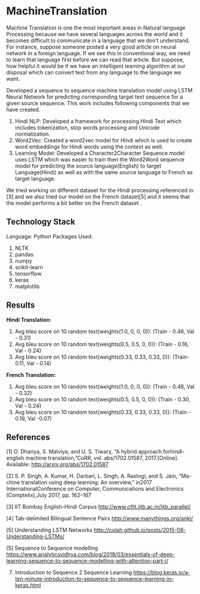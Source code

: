 # MachineTranslation

Machine Translation is one the most important areas in Natural language Processing because we have several languages across the world and it becomes difficult to communicate in a language that we don’t understand. For instance, suppose someone posted a very good article on neural network  in a foreign language. If we see this in conventional way, we need to learn that language first before we can read that article. But suppose, how helpful it would be if we have an intelligent learning algorithm at our disposal which can convert text from any language to the language we want. 

Developed a sequence to sequence machine translation model using LSTM Neural Network for predicting corresponding target text sequence for a given source sequence. This work includes following components that we have created.

1.	Hindi NLP: Developed a framework for processing Hindi Text which includes tokenization, stop words processing and Unicode normalization.  
2.	Word2Vec: Created a word2vec model for Hindi which is used to create word embeddings for Hindi words using the context as well. 
3.	Learning Model: Developed a Character2Character Sequence model uses LSTM which was easier to train then the Word2Word sequence model for predicting the source language(English) to target Language(Hindi) as well as with the same source language to French as target language.

We tried working on different dataset for the Hindi processing referenced in [3] and we also tried our model on the French dataset[5] and it seems that the model performs a bit better on the French dataset .

## Technology Stack

Language: Python 
Packages Used:
1.	NLTK 
2.	pandas
3.	numpy
4.	scikit-learn
5.	tensorflow
6.	keras
7.	matplotlib

## Results

**Hindi Translation:**
1.	Avg bleu score on 10 random text(weights(1.0, 0, 0, 0)): (Train - 0.46, Val - 0.31)
2.	Avg bleu score on 10 random text(weights(0.5, 0.5, 0,  0)): (Train - 0.16, Val - 0.24)
3.	Avg bleu score on 10 random text(weights(0.33, 0.33, 0.33, 0)): (Train-0.11, Val - 0.14)

**French Translation:**
1.	Avg bleu score on 10 random text(weights(1.0, 0, 0, 0)): (Train - 0.48, Val - 0.32)
2.	Avg bleu score on 10 random text(weights(0.5, 0.5, 0, 0)): (Train - 0.30, Val - 0.24)
3.	Avg bleu score on 10 random text(weights(0.33, 0.33, 0.33, 0)): (Train - 0.19, Val -0.07)

## References
[1]	O. Dhariya, S. Malviya, and U. S. Tiwary, “A hybrid approach forhindi-english machine translation,”CoRR, vol. abs/1702.01587,  2017.[Online]. Available: http://arxiv.org/abs/1702.01587

[2] S. P. Singh, A. Kumar, H. Darbari, L. Singh, A. Rastogi, and S. Jain, “Ma-chine translation using deep learning: An overview,” in2017 InternationalConference on Computer, Communications and Electronics (Comptelix),July 2017, pp. 162–167

[3]	IIT Bombay English-Hindi Corpus
 http://www.cfilt.iitb.ac.in/iitb_parallel/

[4]	Tab-delimited Bilingual Sentence Pairs
 http://www.manythings.org/anki/ 

[5]	Understanding LSTM Networks
http://colah.github.io/posts/2015-08-Understanding-LSTMs/

[5]	Sequence to Sequence modelling 
https://www.analyticsvidhya.com/blog/2018/03/essentials-of-deep-learning-sequence-to-sequence-modelling-with-attention-part-i/ 

7.	Introduction to Sequence 2 Sequence Learning 
https://blog.keras.io/a-ten-minute-introduction-to-sequence-to-sequence-learning-in-keras.html 

